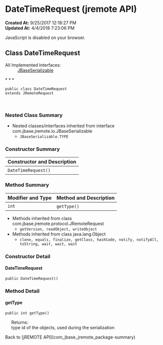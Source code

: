 # DateTimeRequest (jremote API)

**Created At:** 9/25/2017 12:18:27 PM  
**Updated At:** 4/4/2018 7:23:06 PM  

<script type="text/javascript"><!--
    try {
        if (location.href.indexOf('is-external=true') == -1) {
            parent.document.title="DateTimeRequest (jremote   API)";
        }
    }
    catch(err) {
    }
//-->
var methods = {"i0":10};
var tabs = {65535:["t0","All Methods"],2:["t2","Instance Methods"],8:["t4","Concrete Methods"]};
var altColor = "altColor";
var rowColor = "rowColor";
var tableTab = "tableTab";
var activeTableTab = "activeTableTab";</script><noscript><div>JavaScript is disabled on your browser.</div></noscript><!-- ========= START OF TOP NAVBAR ======= -->
<!--   -->

## Class DateTimeRequest

<dl><dt>All Implemented Interfaces:</dt><dd><a href="/39250-io/com_jbase_jremote_io_jbaseserializable" title="interface in com.jbase.jremote.io">JBaseSerializable</a></dd></dl>
* * *


```
public class DateTimeRequest
extends JRemoteRequest
```
<dl><dt><br></dt></dl>

<!--   -->

### Nested Class Summary

- <!--   -->Nested classes/interfaces inherited from interface com.jbase.jremote.io.JBaseSerializable
    - `JBaseSerializable.TYPE`




<!--   -->

### Constructor Summary


| Constructor and Description<br> |
| --- |
| `DateTimeRequest()` <br> |




<!--   -->

### Method Summary


| Modifier and Type<br> | Method and Description<br> |
| --- | --- |
| `int`<br> | `getType()` <br> |


- <!--   -->Methods inherited from class com.jbase.jremote.protocol.JRemoteRequest
    - `getVersion, readObject, writeObject`
- <!--   -->Methods inherited from class java.lang.Object
    - `clone, equals, finalize, getClass, hashCode, notify, notifyAll, toString, wait, wait, wait`

<!--   -->

### Constructor Detail
<!--   -->
#### DateTimeRequest

```
public DateTimeRequest()
```





<!--   -->

### Method Detail
<!--   -->
#### getType

```
public int getType()
```
<dl><dt style="margin-left: 20px;"><span class="returnLabel">Returns:</span></dt><dd style="margin-left: 20px;">type id of the objects, used during the serialization</dd></dl>
<!-- ========= END OF CLASS DATA ========= --><!-- ======= START OF BOTTOM NAVBAR ====== -->
<!--   -->
Back to [jREMOTE API](com_jbase_jremote_package-summary)


